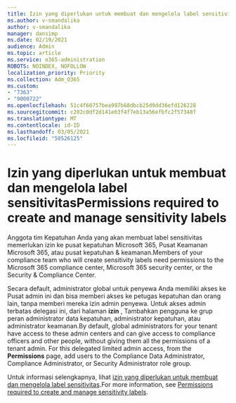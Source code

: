 ```yaml
---
title: Izin yang diperlukan untuk membuat dan mengelola label sensitivitas
ms.author: v-smandalika
author: v-smandalika
manager: dansimp
ms.date: 02/19/2021
audience: Admin
ms.topic: article
ms.service: o365-administration
ROBOTS: NOINDEX, NOFOLLOW
localization_priority: Priority
ms.collection: Adm_O365
ms.custom:
- "7363"
- "9000722"
ms.openlocfilehash: 51c4f60757bea997b68dbcb25d9dd36efd126228
ms.sourcegitcommit: c202c0df2d141e63f4f7eb13a56efbfc2f57348f
ms.translationtype: MT
ms.contentlocale: id-ID
ms.lasthandoff: 03/05/2021
ms.locfileid: "50526125"
---
```

# <a name="permissions-required-to-create-and-manage-sensitivity-labels"></a><span data-ttu-id="2c08c-102">Izin yang diperlukan untuk membuat dan mengelola label sensitivitas</span><span class="sxs-lookup"><span data-stu-id="2c08c-102">Permissions required to create and manage sensitivity labels</span></span>

<span data-ttu-id="2c08c-103">Anggota tim Kepatuhan Anda yang akan membuat label sensitivitas memerlukan izin ke pusat kepatuhan Microsoft 365, Pusat Keamanan Microsoft 365, atau pusat kepatuhan & keamanan.</span><span class="sxs-lookup"><span data-stu-id="2c08c-103">Members of your compliance team who will create sensitivity labels need permissions to the Microsoft 365 compliance center, Microsoft 365 security center, or the Security & Compliance Center.</span></span>

<span data-ttu-id="2c08c-104">Secara default, administrator global untuk penyewa Anda memiliki akses ke Pusat admin ini dan bisa memberi akses ke petugas kepatuhan dan orang lain, tanpa memberi mereka izin admin penyewa. Untuk akses admin terbatas delegasi ini, dari halaman **izin** , Tambahkan pengguna ke grup peran administrator data kepatuhan, administrator kepatuhan, atau administrator keamanan.</span><span class="sxs-lookup"><span data-stu-id="2c08c-104">By default, global administrators for your tenant have access to these admin centers and can give access to compliance officers and other people, without giving them all the permissions of a tenant admin. For this delegated limited admin access, from the **Permissions** page, add users to the Compliance Data Administrator, Compliance Administrator, or Security Administrator role group.</span></span>

<span data-ttu-id="2c08c-105">Untuk informasi selengkapnya, lihat [izin yang diperlukan untuk membuat dan mengelola label sensitivitas](https://docs.microsoft.com/microsoft-365/compliance/get-started-with-sensitivity-labels).</span><span class="sxs-lookup"><span data-stu-id="2c08c-105">For more information, see [Permissions required to create and manage sensitivity labels](https://docs.microsoft.com/microsoft-365/compliance/get-started-with-sensitivity-labels).</span></span>